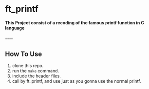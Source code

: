 # ft_printf

<h4>This Project consist of a recoding of the famous printf function in C language</h4>
----

## How To Use
1. clone this repo.
2. run the `make` command.
3. include the header files.
4. call by ft_printf, and use just as you gonna use the normal printf.
